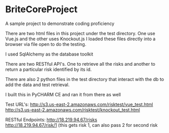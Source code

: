 # BriteCoreProject
A sample project to demonstrate coding proficiency

There are two html files in this project under the test directory.  One use Vue.js and the other uses Knockout.js
I loaded these files directly into a browser via file open to do the testing.

I used SqlAlchemy as the database toolkit

There are two RESTful API's.  One to retrieve all the risks and another to return a particular risk identified by its id.

There are also 2 python files in the test directory that interact with the db to add the data and test retrieval.

I built this in PyCHARM CE and ran it from there as well

Test URL's:  http://s3.us-east-2.amazonaws.com/risktest/vue_test.html <br/>
             http://s3.us-east-2.amazonaws.com/risktest/knockout_test.html
             
             
RESTful Endpoints: http://18.219.94.67/risks<br/>
                   http://18.219.94.67/risk/1 (this gets risk 1, can also pass 2 for second risk
